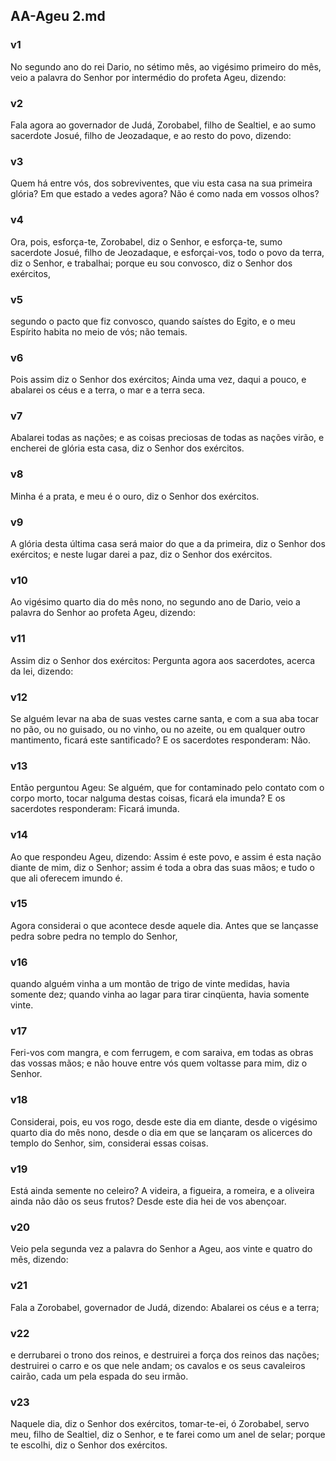 ## AA-Ageu 2.md
### v1
 No segundo ano do rei Dario, no sétimo mês, ao vigésimo primeiro do mês, veio a palavra do Senhor por intermédio do profeta Ageu, dizendo:
### v2
 Fala agora ao governador de Judá, Zorobabel, filho de Sealtiel, e ao sumo sacerdote Josué, filho de Jeozadaque, e ao resto do povo, dizendo:
### v3
 Quem há entre vós, dos sobreviventes, que viu esta casa na sua primeira glória? Em que estado a vedes agora? Não é como nada em vossos olhos?
### v4
 Ora, pois, esforça-te, Zorobabel, diz o Senhor, e esforça-te, sumo sacerdote Josué, filho de Jeozadaque, e esforçai-vos, todo o povo da terra, diz o Senhor, e trabalhai; porque eu sou convosco, diz o Senhor dos exércitos,
### v5
 segundo o pacto que fiz convosco, quando saístes do Egito, e o meu Espírito habita no meio de vós; não temais.
### v6
 Pois assim diz o Senhor dos exércitos; Ainda uma vez, daqui a pouco, e abalarei os céus e a terra, o mar e a terra seca.
### v7
 Abalarei todas as nações; e as coisas preciosas de todas as nações virão, e encherei de glória esta casa, diz o Senhor dos exércitos.
### v8
 Minha é a prata, e meu é o ouro, diz o Senhor dos exércitos.
### v9
 A glória desta última casa será maior do que a da primeira, diz o Senhor dos exércitos; e neste lugar darei a paz, diz o Senhor dos exércitos.
### v10
 Ao vigésimo quarto dia do mês nono, no segundo ano de Dario, veio a palavra do Senhor ao profeta Ageu, dizendo:
### v11
 Assim diz o Senhor dos exércitos: Pergunta agora aos sacerdotes, acerca da lei, dizendo:
### v12
 Se alguém levar na aba de suas vestes carne santa, e com a sua aba tocar no pão, ou no guisado, ou no vinho, ou no azeite, ou em qualquer outro mantimento, ficará este santificado? E os sacerdotes responderam: Não.
### v13
 Então perguntou Ageu: Se alguém, que for contaminado pelo contato com o corpo morto, tocar nalguma destas coisas, ficará ela imunda? E os sacerdotes responderam: Ficará imunda.
### v14
 Ao que respondeu Ageu, dizendo: Assim é este povo, e assim é esta nação diante de mim, diz o Senhor; assim é toda a obra das suas mãos; e tudo o que ali oferecem imundo é.
### v15
 Agora considerai o que acontece desde aquele dia. Antes que se lançasse pedra sobre pedra no templo do Senhor,
### v16
 quando alguém vinha a um montão de trigo de vinte medidas, havia somente dez; quando vinha ao lagar para tirar cinqüenta, havia somente vinte.
### v17
 Feri-vos com mangra, e com ferrugem, e com saraiva, em todas as obras das vossas mãos; e não houve entre vós quem voltasse para mim, diz o Senhor.
### v18
 Considerai, pois, eu vos rogo, desde este dia em diante, desde o vigésimo quarto dia do mês nono, desde o dia em que se lançaram os alicerces do templo do Senhor, sim, considerai essas coisas.
### v19
 Está ainda semente no celeiro? A videira, a figueira, a romeira, e a oliveira ainda não dão os seus frutos? Desde este dia hei de vos abençoar.
### v20
 Veio pela segunda vez a palavra do Senhor a Ageu, aos vinte e quatro do mês, dizendo:
### v21
 Fala a Zorobabel, governador de Judá, dizendo: Abalarei os céus e a terra;
### v22
 e derrubarei o trono dos reinos, e destruirei a força dos reinos das nações; destruirei o carro e os que nele andam; os cavalos e os seus cavaleiros cairão, cada um pela espada do seu irmão.
### v23
 Naquele dia, diz o Senhor dos exércitos, tomar-te-ei, ó Zorobabel, servo meu, filho de Sealtiel, diz o Senhor, e te farei como um anel de selar; porque te escolhi, diz o Senhor dos exércitos.
